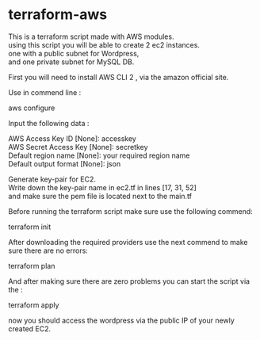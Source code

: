 # terraform-aws
This is a terraform script made with AWS modules.  
using this script you will be able to create 2 ec2 instances.  
one with a public subnet for Wordpress,  
and one private subnet for MySQL DB.  

First you will need to install AWS CLI 2 , via the amazon official site.

Use in commend line :

aws configure 

Input the following data : 

AWS Access Key ID [None]: accesskey  
AWS Secret Access Key [None]: secretkey  
Default region name [None]: your required region name    
Default output format [None]: json  

Generate key-pair for EC2.  
Write down the key-pair name in ec2.tf in lines [17, 31, 52]  
and make sure the pem file is located next to the main.tf


Before running the terraform script make sure use the following commend:   

terraform init  

After downloading the required providers use the next commend to make sure there are no errors:  

terraform plan

And after making sure there are zero problems you can start the script via the :

terraform apply

now you should access the wordpress via the public IP of your newly created EC2.

